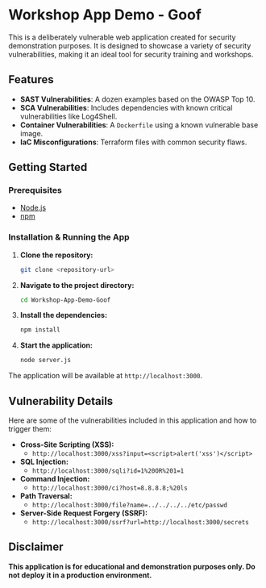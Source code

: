 # Workshop App Demo - Goof

This is a deliberately vulnerable web application created for security demonstration purposes. It is designed to showcase a variety of security vulnerabilities, making it an ideal tool for security training and workshops.

## Features

- **SAST Vulnerabilities**: A dozen examples based on the OWASP Top 10.
- **SCA Vulnerabilities**: Includes dependencies with known critical vulnerabilities like Log4Shell.
- **Container Vulnerabilities**: A `Dockerfile` using a known vulnerable base image.
- **IaC Misconfigurations**: Terraform files with common security flaws.

## Getting Started

### Prerequisites

- [Node.js](https://nodejs.org/)
- [npm](https://www.npmjs.com/)

### Installation & Running the App

1.  **Clone the repository:**
    ```bash
    git clone <repository-url>
    ```
2.  **Navigate to the project directory:**
    ```bash
    cd Workshop-App-Demo-Goof
    ```
3.  **Install the dependencies:**
    ```bash
    npm install
    ```
4.  **Start the application:**
    ```bash
    node server.js
    ```

The application will be available at `http://localhost:3000`.

## Vulnerability Details

Here are some of the vulnerabilities included in this application and how to trigger them:

- **Cross-Site Scripting (XSS):**
  - `http://localhost:3000/xss?input=<script>alert('xss')</script>`
- **SQL Injection:**
  - `http://localhost:3000/sqli?id=1%20OR%201=1`
- **Command Injection:**
  - `http://localhost:3000/ci?host=8.8.8.8;%20ls`
- **Path Traversal:**
  - `http://localhost:3000/file?name=../../../../etc/passwd`
- **Server-Side Request Forgery (SSRF):**
  - `http://localhost:3000/ssrf?url=http://localhost:3000/secrets`

## Disclaimer

**This application is for educational and demonstration purposes only. Do not deploy it in a production environment.**
